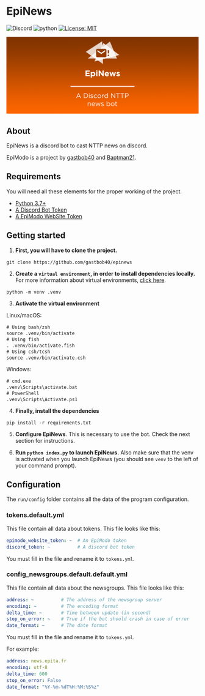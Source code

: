 # EpiNews

![Discord](https://img.shields.io/badge/Discord-project-brightgreen)
![python](https://img.shields.io/badge/Language-Python-blueviolet)
[![License: MIT](https://img.shields.io/badge/License-MIT-yellow.svg)](https://opensource.org/licenses/MIT)

![EpiModo Banner](src/assets/banner.png)

## About

EpiNews is a discord bot to cast NTTP news on discord.

EpiModo is a project by [gastbob40](https://github.com/gastbob40) and [Baptman21](https://github.com/bat021).

## Requirements

You will need all these elements for the proper working of the project.

- [Python 3.7+](https://www.python.org/downloads/)
- [A Discord Bot Token](https://discordapp.com/developers/applications/)
- [A EpiModo WebSite Token](mailto:quentin.briolant@epita.fr?subject=[GitHub]%20Demande%20de%20Token)

## Getting started

1. **First, you will have to clone the project.**

```shell
git clone https://github.com/gastbob40/epinews
```

2. **Create a `virtual environment`, in order to install dependencies locally.** For more information about virtual environments, [click here](https://docs.python.org/3/library/venv.html).

```shell
python -m venv .venv
```

3. **Activate the virtual environment**

Linux/macOS:

```shell
# Using bash/zsh
source .venv/bin/activate
# Using fish
. .venv/bin/activate.fish
# Using csh/tcsh
source .venv/bin/activate.csh
``` 

Windows:

```
# cmd.exe
.venv\Scripts\activate.bat
# PowerShell
.venv\Scripts\Activate.ps1
```


4. **Finally, install the dependencies**

````shell
pip install -r requirements.txt
````

5. **Configure EpiNews**. This is necessary to use the bot. Check the next section for instructions.

6. **Run `python index.py` to launch EpiNews.** Also make sure that the venv is activated when you launch EpiNews (you should see `venv` to the left of your command prompt).

## Configuration

The `run/config` folder contains all the data of the program configuration.

### tokens.default.yml

This file contain all data about tokens. This file looks like this:

```yaml
epimodo_website_token: ~  # An EpiModo token
discord_token: ~          # A discord bot token
```

You must fill in the file and rename it to `tokens.yml`.


### config_newsgroups.default.default.yml

This file contain all data about the newsgroups. This file looks like this:

```yaml
address: ~          # The address of the newsgroup server
encoding: ~         # The encoding format
delta_time: ~       # Time between update (in second)
stop_on_error: ~    # True if the bot should crash in case of error
date_format: ~      # The date format
```

You must fill in the file and rename it to `tokens.yml`.

For example:
```yaml
address: news.epita.fr
encoding: utf-8
delta_time: 600
stop_on_error: False
date_format: "%Y-%m-%dT%H:%M:%S%z"
```